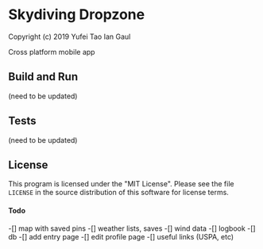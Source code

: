 # Skydiving Dropzone
Copyright (c) 2019 Yufei Tao Ian Gaul

Cross platform mobile app


## Build and Run
(need to be updated)

## Tests
(need to be updated)

## License

This program is licensed under the "MIT License".  Please
see the file `LICENSE` in the source distribution of this
software for license terms.

#### Todo

-[] map with saved pins
-[] weather lists, saves
-[] wind data
-[] logbook 
	-[] db
	-[] add entry page
-[] edit profile page
-[] useful links (USPA, etc)



